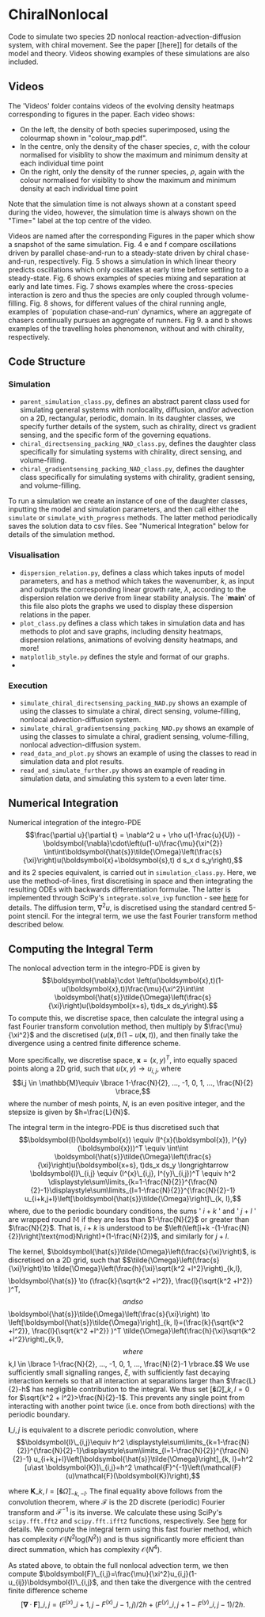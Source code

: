 # ChiralNonlocal
Code to simulate two species 2D nonlocal reaction-advection-diffusion system, with chiral movement. See the paper [[here]] for details of the model and theory. Videos showing examples of these simulations are also included.

## Videos
The 'Videos' folder contains videos of the evolving density heatmaps corresponding to figures in the paper. Each video shows: 
* On the left, the density of both species superimposed, using the colourmap shown in "colour_map.pdf".
* In the centre, only the density of the chaser species, $c$, with the colour normalised for visiblity to show the maximum and minimum density at each individual time point
* On the right, only the density of the runner species, $\rho$, again with the colour normalised for visiblity to show the maximum and minimum density at each individual time point

Note that the simulation time is not always shown at a constant speed during the video, however, the simulation time is always shown on the "Time=" label at the top centre of the video.

Videos are named after the corresponding Figures in the paper which show a snapshot of the same simulation. Fig. 4 e and f compare oscillations driven by parallel chase-and-run to a steady-state driven by chiral chase-and-run, respectively. Fig. 5 shows a simulation in which linear theory predicts oscillations which only oscillates at early time before settling to a steady-state. Fig. 6 shows examples of species mixing and separation at early and late times. Fig. 7 shows examples where the cross-species interaction is zero and thus the species are only coupled through volume-filling. Fig. 8 shows, for different values of the chiral running angle, examples of `population chase-and-run' dynamics, where an aggregate of chasers continually pursues an aggregate of runners. Fig 9. a and b shows examples of the travelling holes phenomenon, without and with chirality, respectively.


## Code Structure
### Simulation
* `parent_simulation_class.py`, defines an abstract parent class used for simulating general systems with nonlocality, diffusion, and/or advection on a 2D, rectangular, periodic, domain. In its daughter classes, we specify further details of the system, such as chirality, direct vs gradient sensing, and the specific form of the governing equations.
* `chiral_directsensing_packing_NAD_class.py`, defines the daughter class specifically for simulating systems with chirality, direct sensing, and volume-filling.
* `chiral_gradientsensing_packing_NAD_class.py`, defines the daughter class specifically for simulating systems with chirality, gradient sensing, and volume-filling.

To run a simulation we create an instance of one of the daughter classes, inputting the model and simulation parameters, and then call either the `simulate` or `simulate_with_progress` methods. The latter method periodically saves the solution data to csv files. See "Numerical Integration" below for details of the simulation method. 

### Visualisation
* `dispersion_relation.py`, defines a class which takes inputs of model parameters, and has a method which takes the wavenumber, $k$, as input and outputs the corresponding linear growth rate, $\lambda$, according to the dispersion relation we derive from linear stability analysis. The `__main__' of this file also plots the graphs we used to display these dispersion relations in the paper.
* `plot_class.py` defines a class which takes in simulation data and has methods to plot and save graphs, including density heatmaps, dispersion relations, animations of evolving density heatmaps, and more!
* `matplotlib_style.py` defines the style and format of our graphs.
* 
### Execution
* `simulate_chiral_directsensing_packing_NAD.py` shows an example of using the classes to simulate a chiral, direct sensing, volume-filling, nonlocal advection-diffusion system.
* `simulate_chiral_gradientsensing_packing_NAD.py` shows an example of using the classes to simulate a chiral, gradient sensing, volume-filling, nonlocal advection-diffusion system.
* `read_data_and_plot.py` shows an example of using the classes to read in simulation data and plot results.
* `read_and_simulate_further.py` shows an example of reading in simulation data, and simulating this system to a even later time.


## Numerical Integration
Numerical integration of the integro-PDE
$$\frac{\partial u}{\partial t} = \nabla^2 u + \rho u(1-\frac{u}{U}) -\boldsymbol{\nabla}\cdot\left(u(1-u)\frac{\mu}{\xi^{2}} \int\int\boldsymbol{\hat{s}}\tilde{\Omega}\left(\frac{s}{\xi}\right)u(\boldsymbol{x}+\boldsymbol{s},t) d s_x d s_y\right),$$
and its 2 species equivalent, is carried out in `simulation_class.py`. Here, we use the method-of-lines, first discretising in space and then integrating the resulting ODEs with backwards differentiation formulae. The latter is implemented through SciPy's `integrate.solve_ivp` function - see [here](https://docs.scipy.org/doc/scipy/reference/generated/scipy.integrate.solve_ivp.html) for details. The diffusion term, $\nabla^2 u$, is discretised using the standard centred 5-point stencil. For the integral term, we use the fast Fourier transform method described below. 

## Computing the Integral Term
The nonlocal advection term in the integro-PDE is given by
$$\boldsymbol{\nabla}\cdot \left(u(\boldsymbol{x},t)(1-u(\boldsymbol{x},t))\frac{\mu}{\xi^2}\int\int \boldsymbol{\hat{s}}\tilde{\Omega}\left(\frac{s}{\xi}\right)u(\boldsymbol{x+s}, t)ds_x ds_y\right).$$
To compute this, we discretise space, then calculate the integral using a fast Fourier transform convolution method, then multiply by $\frac{\mu}{\xi^2}$ and the discretised $(u(\boldsymbol{x},t)(1-u(\boldsymbol{x},t))$, and then finally take the divergence using a centred finite difference scheme. 

More specifically, we discretise space, $\boldsymbol{x}=(x,y)^T$, into equally spaced points along a 2D grid, such that $u(x,y) \to u_{i,j}$, where $$i,j \in \mathbb{M}\equiv \lbrace 1-\frac{N}{2}, ..., -1, 0, 1, ..., \frac{N}{2} \rbrace,$$ where the number of mesh points, $N$, is an even positive integer, and the stepsize is given by $h=\frac{L}{N}$.

The integral term in the integro-PDE is thus discretised such that
$$\boldsymbol{I}(\boldsymbol{x}) \equiv (I^{x}(\boldsymbol{x}), I^{y}(\boldsymbol{x}))^T \equiv \int\int \boldsymbol{\hat{s}}\tilde{\Omega}\left(\frac{s}{\xi}\right)u(\boldsymbol{x+s}, t)ds_x ds_y \longrightarrow \boldsymbol{I}\_{i,j} \equiv (I^{x}\_{i,j}, I^{y}\_{i,j})^T \equiv h^2  \displaystyle\sum\limits_{k=1-\frac{N}{2}}^{\frac{N}{2}-1}\displaystyle\sum\limits_{l=1-\frac{N}{2}}^{\frac{N}{2}-1} u_{i+k,j+l}\left[\boldsymbol{\hat{s}}\tilde{\Omega}\right]\_{k, l},$$
where, due to the periodic boundary conditions, the sums ' $i+k$ ' and ' $j+l$ ' are wrapped round $\mathbb{M}$ if they are less than $1-\frac{N}{2}$ or greater than $\frac{N}{2}$. That is, $i+k$ is understood to be $\left(\left[i+k -(1-\frac{N}{2})\right]\text{mod}N\right)+(1-\frac{N}{2})$, and similarly for $j+l$. 

The kernel, $\boldsymbol{\hat{s}}\tilde{\Omega}\left(\frac{s}{\xi}\right)$, is discretised on a 2D grid, such that $$\tilde{\Omega}\left(\frac{s}{\xi}\right)\to \tilde{\Omega}\left(\frac{h}{\xi}\sqrt{k^2 +l^2}\right)_\{k,l},$$ $$\boldsymbol{\hat{s}} \to (\frac{k}{\sqrt{k^2 +l^2}}, \frac{l}{\sqrt{k^2 +l^2}} )^T,$$ and so $$\boldsymbol{\hat{s}}\tilde{\Omega}\left(\frac{s}{\xi}\right) \to \left[\boldsymbol{\hat{s}}\tilde{\Omega}\right]\_{k, l}=(\frac{k}{\sqrt{k^2 +l^2}}, \frac{l}{\sqrt{k^2 +l^2}} )^T \tilde{\Omega}\left(\frac{h}{\xi}\sqrt{k^2 +l^2}\right)\_{k,l},$$ where $$k,l \in \lbrace 1-\frac{N}{2}, ..., -1, 0, 1, ..., \frac{N}{2}-1 \rbrace.$$ We use sufficiently small signalling ranges, $\xi$, with sufficiently fast decaying interaction kernels so that all interaction at separations larger than $\frac{L}{2}-h$ has negligible contribution to the integral. We thus set $\left[\boldsymbol{\hat{s}}\tilde{\Omega}\right]\_{k, l}=0$ for $\sqrt{k^2 + l^2}>\frac{N}{2}-1$. This prevents any single point from interacting with another point twice (i.e. once from both directions) with the periodic boundary. 

$\boldsymbol{I}\_{i,j}$ is equivalent to a discrete periodic convolution, where $$\boldsymbol{I}\_{i,j}\equiv h^2  \displaystyle\sum\limits_{k=1-\frac{N}{2}}^{\frac{N}{2}-1}\displaystyle\sum\limits_{l=1-\frac{N}{2}}^{\frac{N}{2}-1} u_{i+k,j+l}\left[\boldsymbol{\hat{s}}\tilde{\Omega}\right]_{k, l}=h^2 [u\ast \boldsymbol{K}]\_{i,j}=h^2 \mathcal{F}^{-1}\left(\mathcal{F}(u)\mathcal{F}(\boldsymbol{K})\right),$$

where $\boldsymbol{K}\_{k,l}=\left[\boldsymbol{\hat{s}}\tilde{\Omega}\right]_{-k, -l}$. The final equality above follows from the convolution theorem,  where $\mathcal{F}$ is the 2D discrete (periodic) Fourier transform and $\mathcal{F}^{-1}$ is its inverse. We calculate these using SciPy's `scipy.fft.fft2` and `scipy.fft.ifft2` functions, respectively. See [here](https://docs.scipy.org/doc/scipy/reference/generated/scipy.fft.fft2.html) for details. We compute the integral term using this fast fourier method, which has complexity $\mathcal{O}(N^2\text{log}(N^2))$ and is thus significantly more efficient than direct summation, which has complexity $\mathcal{O}(N^4)$.

As stated above, to obtain the full nonlocal advection term, we then compute $\boldsymbol{F}\_{i,j}=\frac{\mu}{\xi^2}u_{i,j}(1-u_{ij})\boldsymbol{I}\_{i,j}$, and then take the divergence with the centred finite difference scheme $$\left[\boldsymbol{\nabla}\cdot \boldsymbol{F}\right]\_{i,j} = (F^{(x)}\_{i+1,j} - F^{(x)}\_{i-1,j})/2h  + (F^{(y)}\_{i,j+1} - F^{(y)}\_{i,j-1})/2h.$$

